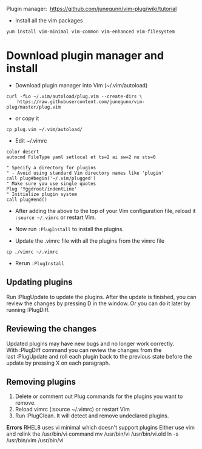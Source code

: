 

Plugin manager:  https://github.com/junegunn/vim-plug/wiki/tutorial

- Install all the vim packages
```
yum install vim-minimal vim-common vim-enhanced vim-filesystem
```

# Download plugin manager and install

- Download plugin manager into Vim (~/.vim/autoload)
```
curl -fLo ~/.vim/autoload/plug.vim --create-dirs \
    https://raw.githubusercontent.com/junegunn/vim-plug/master/plug.vim
```
-  or copy it 
```
cp plug.vim ~/.vim/autoload/
```

- Edit ~/.vimrc
```
color desert
autocmd FileType yaml setlocal et ts=2 ai sw=2 nu sts=0

" Specify a directory for plugins
" - Avoid using standard Vim directory names like 'plugin'
call plug#begin('~/.vim/plugged')
" Make sure you use single quotes
Plug 'Yggdroot/indentLine'
" Initialize plugin system
call plug#end()
```

- After adding the above to the top of your Vim configuration file, reload it `:source ~/.vimrc` or restart Vim. 
- Now run `:PlugInstall` to install the plugins.

- Update the .vimrc file with all the plugins from the vimrc file
```
cp ./vimrc ~/.vimrc
```
- Rerun `:PlugInstall`

## **Updating plugins**

Run :PlugUpdate to update the plugins. After the update is finished, you can review the changes by pressing D in the window. Or you can do it later by running :PlugDiff.

## **Reviewing the changes**

Updated plugins may have new bugs and no longer work correctly. With :PlugDiff command you can review the changes from the last :PlugUpdate and roll each plugin back to the previous state before the update by pressing X on each paragraph.

## **Removing plugins**

1. Delete or comment out Plug commands for the plugins you want to remove.
2. Reload vimrc (:source ~/.vimrc) or restart Vim
3. Run :PlugClean. It will detect and remove undeclared plugins.

**Errors**
RHEL8 uses vi minimal which doesn't support plugins
Either use vim and relink the /usr/bin/vi command
mv /usr/bin/vi /usr/bin/vi.old
ln -s /usr/bin/vim /usr/bin/vi
